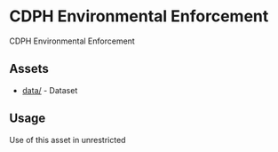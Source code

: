 



# CDPH Environmental Enforcement


CDPH Environmental Enforcement
## Assets
  
* [data/](data/) - Dataset
## Usage
  
Use of this asset in unrestricted